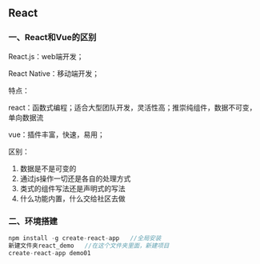 ## React

### 一、React和Vue的区别

React.js：web端开发；

React Native：移动端开发；

特点：

react：函数式编程；适合大型团队开发，灵活性高；推崇纯组件，数据不可变，单向数据流

vue：插件丰富，快速，易用；

区别：

1. 数据是不是可变的
2. 通过js操作一切还是各自的处理方式
3. 类式的组件写法还是声明式的写法
4. 什么功能内置，什么交给社区去做

### 二、环境搭建

```js
npm install -g create-react-app   //全局安装
新建文件夹react_demo   //在这个文件夹里面，新建项目
create-react-app demo01
```

